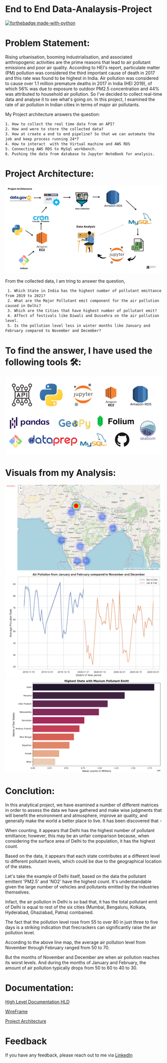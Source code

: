 # End to End Data-Analaysis-Project

<p align="center">

  [![forthebadge made-with-python](http://ForTheBadge.com/images/badges/made-with-python.svg)](https://www.python.org/)

# Problem Statement:
Rising urbanisation, booming industrialisation, and associated anthropogenic activities are the prime reasons that lead to air pollutant emissions and poor air quality. According to HEI's report, particulate matter (PM) pollution was considered the third important cause of death in 2017 and this rate was found to be highest in India. Air pollution was considered to cause over 1.1 million premature deaths in 2017 in India (HEI 2019), of which 56% was due to exposure to outdoor PM2.5 concentration and 44% was attributed to household air pollution. 
So I've decided to collect real-time data and analyse it to see what's going on. In this project, I examined the rate of air pollution in Indian cities in terms of major air pollutants.

My Project architecture answers the question:

    1. How to collect the real time data from an API?
    2. How and were to store the collected data?
    3. How at create a end to end pipeline? So that we can automate the job and keep process running 24*7
    4. How to interact  with the Virtual machine and AWS RDS
    5. Connecting AWS RDS to MySql workbench.
    6. Pushing the data from database to Jupyter NoteBook for analysis.
    
 # Project Architecture:
 ![System design](https://raw.githubusercontent.com/GokulArumugam/End-to-End-Data-Analyst-Project/main/Documentation/proj_arc.png)

  From the collected data, I am tring to answer the question,
  
     1. Which State in India has the highest number of pollutant emittance from 2019 to 2021?
     2. What are the Major Pollutant emit component for the air pollution caused in Delhi?
     3. Which are the Cities that have highest number of pollutant emit?
     4. Affect of festivals like Diwali and Dussehra on the air pollution level.
     5. Is the pollution level less in winter months like January and February compared to November and December?
  
  # To find the answer, I have used the following tools 🛠️:
  ![Tools Used](https://raw.githubusercontent.com/GokulArumugam/End-to-End-Data-Analyst-Project/main/Air%20pollution%20media/Tools.png)
  
  # Visuals from my Analysis:
  ![Glimpse 1](https://raw.githubusercontent.com/GokulArumugam/End-to-End-Data-Analyst-Project/main/Air%20pollution%20media/polluted%20cities.png)
  ![Glimpse 2](https://raw.githubusercontent.com/GokulArumugam/End-to-End-Data-Analyst-Project/main/Air%20pollution%20media/Comparision.png)
  ![Glimpse 3](https://raw.githubusercontent.com/GokulArumugam/End-to-End-Data-Analyst-Project/main/Air%20pollution%20media/States%20with%20max%20Pollutant%20emit.png)
  
  # Conclution:
  
In this analytical project, we have examined a number of different matrices in order to assess the data we have gathered and make wise judgments that will benefit the environment and atmosphere, improve air quality, and generally make the world a better place to live. It has been discovered that -
  
When counting, it appears that Delhi has the highest number of pollutant emittance; however, this may be an unfair comparison because, when considering the surface area of Delhi to the population, it has the highest count.
  
Based on the data, it appears that each state contributes at a different level to different pollutant levels, which could be due to the geographical location of the states.
  
Let's take the example of Delhi itself, based on the data the pollutant emittent 'PM2.5' and 'NO2' have the highest count. It's understandable given the large number of vehicles and pollutants emitted by the industries themselves.
  
Infact, the air pollution in Delhi is so bad that, it has the total pollutant emit of Delhi is equal to rest of the six cities (Mumbai, Bengaluru, Kolkata, Hyderabad, Ghaziabad, Patna) combained.
  
The fact that the pollution level rose from 55 to over 80 in just three to five days is a striking indication that firecrackers can significantly raise the air pollution level.
  
According to the above line map, the average air pollution level from November through February ranged from 50 to 70.
  
But the months of November and December are when air pollution reaches its worst levels. And during the months of January and February, the amount of air pollution typically drops from 50 to 60 to 40 to 30.
  
# Documentation:

[High Level Documentation HLD](https://github.com/GokulArumugam/End-to-End-Data-Analyst-Project/blob/main/Documentation/High-Level%20Design.pdf)

[WireFrame](https://github.com/GokulArumugam/End-to-End-Data-Analyst-Project/blob/main/Documentation/WireFrame%20Air_Pollution.pdf)
  
[Project Architecture](https://github.com/GokulArumugam/End-to-End-Data-Analyst-Project/blob/main/Documentation/Project%20Architecture.pdf)
  
# Feedback
If you have any feedback, please reach out to me via [LinkedIn](https://www.linkedin.com/in/gokularumugam-theanalyst/)

